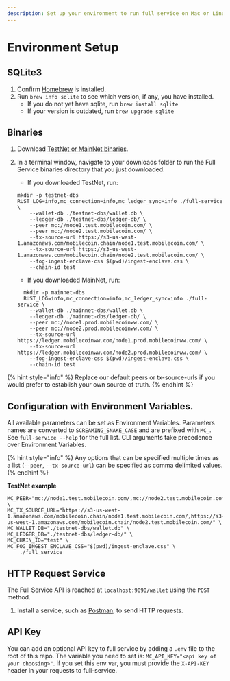 ```yaml
---
description: Set up your environment to run full service on Mac or Linux.
---
```


# Environment Setup

## SQLite3

1. Confirm [Homebrew](https://brew.sh/) is installed.
2. Run `brew info sqlite` to see which version, if any, you have installed.
   * If you do not yet have sqlite, run `brew install sqlite`
   * If your version is outdated, run `brew upgrade sqlite`

## Binaries

1. Download [TestNet or MainNet binaries](https://github.com/mobilecoinofficial/full-service/releases).
2. In a terminal window, navigate to your downloads folder to run the Full Service binaries directory that you just downloaded.

   * If you downloaded TestNet, run:

   ```text
   mkdir -p testnet-dbs
   RUST_LOG=info,mc_connection=info,mc_ledger_sync=info ./full-service \
       --wallet-db ./testnet-dbs/wallet.db \
       --ledger-db ./testnet-dbs/ledger-db/ \
       --peer mc://node1.test.mobilecoin.com/ \
       --peer mc://node2.test.mobilecoin.com/ \
       --tx-source-url https://s3-us-west-1.amazonaws.com/mobilecoin.chain/node1.test.mobilecoin.com/ \
       --tx-source-url https://s3-us-west-1.amazonaws.com/mobilecoin.chain/node2.test.mobilecoin.com/ \
       --fog-ingest-enclave-css $(pwd)/ingest-enclave.css \
       --chain-id test
   ```

   * If you downloaded MainNet, run:

   ```text
     mkdir -p mainnet-dbs
     RUST_LOG=info,mc_connection=info,mc_ledger_sync=info ./full-service \
       --wallet-db ./mainnet-dbs/wallet.db \
       --ledger-db ./mainnet-dbs/ledger-db/ \
       --peer mc://node1.prod.mobilecoinww.com/ \
       --peer mc://node2.prod.mobilecoinww.com/ \
       --tx-source-url https://ledger.mobilecoinww.com/node1.prod.mobilecoinww.com/ \
       --tx-source-url https://ledger.mobilecoinww.com/node2.prod.mobilecoinww.com/ \
       --fog-ingest-enclave-css $(pwd)/ingest-enclave.css \
       --chain-id test
   ```

{% hint style="info" %}
Replace our default peers or tx-source-urls if you would prefer to establish your own source of truth.
{% endhint %}

## Configuration with Environment Variables.

All available parameters can be set as Environment Variables. Parameters names are converted to `SCREAMING_SNAKE_CASE` and are prefixed with `MC_`. See `full-service --help` for the full list. CLI arguments take precedence over Environment Variables.

{% hint style="info" %}
Any options that can be specified multiple times as a list (`--peer`, `--tx-source-url`) can be specified as comma delimited values.
{% endhint %}


**TestNet example**
```
MC_PEER="mc://node1.test.mobilecoin.com/,mc://node2.test.mobilecoin.com/" \
MC_TX_SOURCE_URL="https://s3-us-west-1.amazonaws.com/mobilecoin.chain/node1.test.mobilecoin.com/,https://s3-us-west-1.amazonaws.com/mobilecoin.chain/node2.test.mobilecoin.com/" \
MC_WALLET_DB="./testnet-dbs/wallet.db" \
MC_LEDGER_DB="./testnet-dbs/ledger-db/" \
MC_CHAIN_ID="test" \
MC_FOG_INGEST_ENCLAVE_CSS="$(pwd)/ingest-enclave.css" \
    ./full_service
```

## **HTTP Request Service**

The Full Service API is reached at `localhost:9090/wallet` using the `POST` method.

1. Install a service, such as [Postman](https://www.postman.com/), to send HTTP requests.

## API Key

You can add an optional API key to full service by adding a `.env` file to the root of this repo. The variable you need to set is: `MC_API_KEY="<api key of your choosing>"`. If you set this env var, you must provide the `X-API-KEY` header in your requests to full-service.


